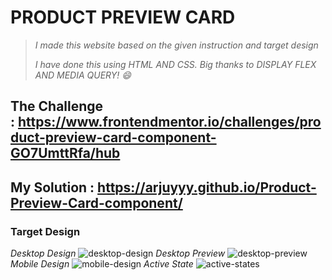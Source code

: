 # PRODUCT PREVIEW CARD
> *I made this website based on the given instruction and target design*
> 
> *I have done this using HTML AND CSS. Big thanks to DISPLAY FLEX  AND MEDIA QUERY! 😄*

## The Challenge : https://www.frontendmentor.io/challenges/product-preview-card-component-GO7UmttRfa/hub

## My Solution : https://arjuyyy.github.io/Product-Preview-Card-component/

### Target Design
*Desktop Design*
![desktop-design](https://github.com/arjuyyy/My-HTML-CSS-Projects/assets/105618124/2a15dfa4-cce2-4dde-aebf-b785994f6fb2)
*Desktop Preview*
![desktop-preview](https://github.com/arjuyyy/My-HTML-CSS-Projects/assets/105618124/b8dc2e3c-3854-4f6f-aa38-d81ce1aff228)
*Mobile Design*
![mobile-design](https://github.com/arjuyyy/My-HTML-CSS-Projects/assets/105618124/0c016877-7a78-4188-81cf-c1ef412770ce)
*Active State*
![active-states](https://github.com/arjuyyy/My-HTML-CSS-Projects/assets/105618124/39409579-ebea-4982-89d5-601600176951)
